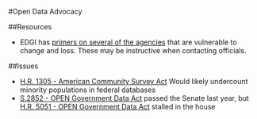 #Open Data Advocacy

##Resources
- EDGI has [primers on several of the agencies](https://envirodatagov.org/agencyprimers/) that are vulnerable to change and loss. These may be instructive when contacting officials.

##Issues
- [H.R. 1305 - American Community Survey Act](https://www.congress.gov/bill/115th-congress/house-bill/1305) Would likely undercount minority populations in federal databases
- [S.2852 - OPEN Government Data Act](https://www.congress.gov/bill/114th-congress/senate-bill/2852) passed the Senate last year, but [H.R. 5051 - OPEN Government Data Act](https://www.congress.gov/bill/114th-congress/house-bill/5051/) stalled in the house
